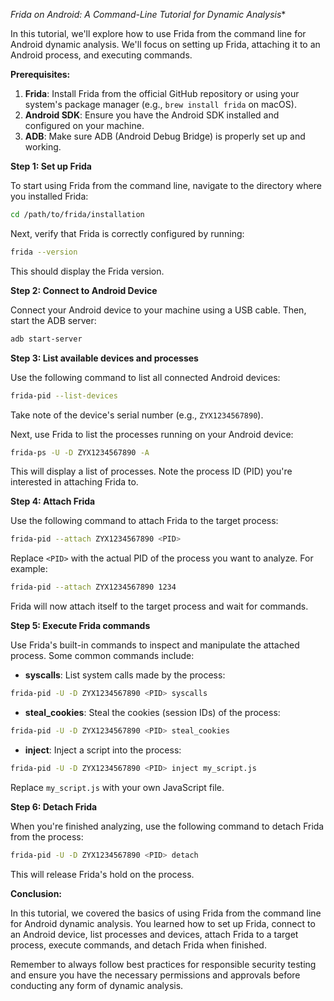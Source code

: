 *Frida on Android: A Command-Line Tutorial for Dynamic Analysis**

In this tutorial, we'll explore how to use Frida from the command line for
Android dynamic analysis. We'll focus on setting up Frida, attaching it to
an Android process, and executing commands.

**Prerequisites:**

1. **Frida**: Install Frida from the official GitHub repository or using 
your system's package manager (e.g., `brew install frida` on macOS).
2. **Android SDK**: Ensure you have the Android SDK installed and 
configured on your machine.
3. **ADB**: Make sure ADB (Android Debug Bridge) is properly set up and 
working.

**Step 1: Set up Frida**

To start using Frida from the command line, navigate to the directory 
where you installed Frida:

```bash
cd /path/to/frida/installation
```

Next, verify that Frida is correctly configured by running:

```bash
frida --version
```

This should display the Frida version.

**Step 2: Connect to Android Device**

Connect your Android device to your machine using a USB cable. Then, start
the ADB server:

```bash
adb start-server
```

**Step 3: List available devices and processes**

Use the following command to list all connected Android devices:

```bash
frida-pid --list-devices
```

Take note of the device's serial number (e.g., `ZYX1234567890`).

Next, use Frida to list the processes running on your Android device:

```bash
frida-ps -U -D ZYX1234567890 -A
```

This will display a list of processes. Note the process ID (PID) you're interested in attaching Frida to.

**Step 4: Attach Frida**

Use the following command to attach Frida to the target process:

```bash
frida-pid --attach ZYX1234567890 <PID>
```

Replace `<PID>` with the actual PID of the process you want to analyze. For example:

```bash
frida-pid --attach ZYX1234567890 1234
```

Frida will now attach itself to the target process and wait for commands.

**Step 5: Execute Frida commands**

Use Frida's built-in commands to inspect and manipulate the attached process. Some common commands include:

* **syscalls**: List system calls made by the process:
```bash
frida-pid -U -D ZYX1234567890 <PID> syscalls
```

* **steal_cookies**: Steal the cookies (session IDs) of the process:
```bash
frida-pid -U -D ZYX1234567890 <PID> steal_cookies
```

* **inject**: Inject a script into the process:
```bash
frida-pid -U -D ZYX1234567890 <PID> inject my_script.js
```

Replace `my_script.js` with your own JavaScript file.

**Step 6: Detach Frida**

When you're finished analyzing, use the following command to detach Frida from the process:

```bash
frida-pid -U -D ZYX1234567890 <PID> detach
```

This will release Frida's hold on the process.

**Conclusion:**

In this tutorial, we covered the basics of using Frida from the command line for Android dynamic analysis. You learned how to set up Frida, connect to an Android 
device, list processes and devices, attach Frida to a target process, execute commands, and detach Frida when finished.

Remember to always follow best practices for responsible security testing and ensure you have the necessary permissions and approvals before conducting any form of 
dynamic analysis.

